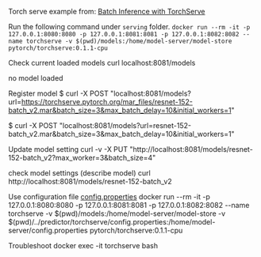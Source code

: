 Torch serve example from: [Batch Inference with TorchServe](https://github.com/pytorch/serve/blob/master/docs/batch_inference_with_ts.md)


Run the following command under `serving` folder. 
```docker run --rm -it -p 127.0.0.1:8080:8080 -p 127.0.0.1:8081:8081 -p 127.0.0.1:8082:8082 --name torchserve -v $(pwd)/models:/home/model-server/model-store pytorch/torchserve:0.1.1-cpu```

Check current loaded models
curl localhost:8081/models

no model loaded

Register model 
$ curl -X POST "localhost:8081/models?url=https://torchserve.pytorch.org/mar_files/resnet-152-batch_v2.mar&batch_size=3&max_batch_delay=10&initial_workers=1"

$ curl -X POST "localhost:8081/models?url=resnet-152-batch_v2.mar&batch_size=3&max_batch_delay=10&initial_workers=1"

Update model setting
curl -v -X PUT "http://localhost:8081/models/resnet-152-batch_v2?max_worker=3&batch_size=4"

check model settings (describe model)
curl http://localhost:8081/models/resnet-152-batch_v2

Use configuration file [config.properties](config.properties)
docker run --rm -it -p 127.0.0.1:8080:8080 -p 127.0.0.1:8081:8081 -p 127.0.0.1:8082:8082 --name torchserve -v $(pwd)/models:/home/model-server/model-store -v $(pwd)/../predictor/torchserve/config.properties:/home/model-server/config.properties pytorch/torchserve:0.1.1-cpu

Troubleshoot
docker exec -it torchserve bash